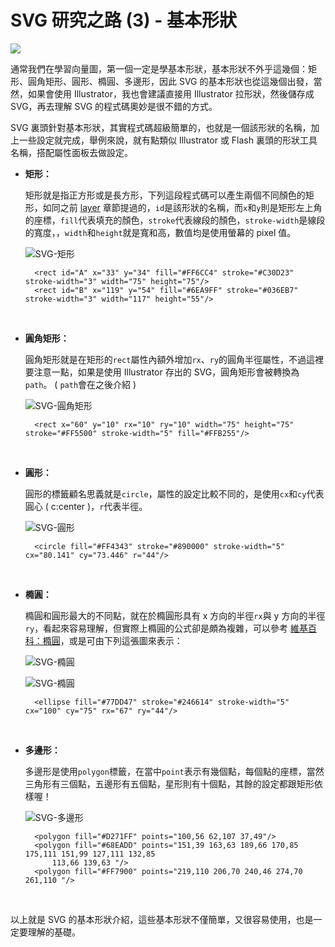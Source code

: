 # SVG 研究之路 (3) - 基本形狀 

![](/img/articles/201406/svg-03-basic-shapes.jpg#preview-img)

通常我們在學習向量圖，第一個一定是學基本形狀，基本形狀不外乎這幾個：矩形、圓角矩形、圓形、橢圓、多邊形，因此 SVG 的基本形狀也從這幾個出發，當然，如果會使用 Illustrator，我也會建議直接用 Illustrator 拉形狀，然後儲存成 SVG，再去理解 SVG 的程式碼奧妙是很不錯的方式。

SVG 裏頭針對基本形狀，其實程式碼超級簡單的，也就是一個該形狀的名稱，加上一些設定就完成，舉例來說，就有點類似 Illustrator 或 Flash 裏頭的形狀工具名稱，搭配屬性面板去做設定。

- **矩形：**  

  矩形就是指正方形或是長方形，下列這段程式碼可以產生兩個不同顏色的矩形，如同之前 [layer][1] 章節提過的，`id`是該形狀的名稱，而`x`和`y`則是矩形左上角的座標，`fill`代表填充的顏色，`stroke`代表線段的顏色，`stroke-width`是線段的寬度，，`width`和`height`就是寬和高，數值均是使用螢幕的 pixel 值。  

	![SVG-矩形](/img/articles/201406/20140609_2_02.png)

		<rect id="A" x="33" y="34" fill="#FF6CC4" stroke="#C30D23" stroke-width="3" width="75" height="75"/>
		<rect id="B" x="119" y="54" fill="#6EA9FF" stroke="#036EB7" stroke-width="3" width="117" height="55"/>

<br/>

- **圓角矩形：**  

  圓角矩形就是在矩形的`rect`屬性內額外增加`rx`、`ry`的圓角半徑屬性，不過這裡要注意一點，如果是使用 Illustrator 存出的 SVG，圓角矩形會被轉換為`path`。 ( `path`會在之後介紹 )  

	![SVG-圓角矩形](/img/articles/201406/20140609_2_03.png)

		<rect x="60" y="10" rx="10" ry="10" width="75" height="75" stroke="#FF5500" stroke-width="5" fill="#FFB255"/>

<br/>

- **圓形：**  

  圓形的標籤顧名思義就是`circle`，屬性的設定比較不同的，是使用`cx`和`cy`代表圓心 ( c:center )，`r`代表半徑。 

	![SVG-圓形](/img/articles/201406/20140609_2_04.png)

		<circle fill="#FF4343" stroke="#890000" stroke-width="5" cx="80.141" cy="73.446" r="44"/>

<br/>

- **橢圓：**  

  橢圓和圓形最大的不同點，就在於橢圓形具有 x 方向的半徑`rx`與 y 方向的半徑`ry`，看起來容易理解，但實際上橢圓的公式卻是頗為複雜，可以參考 [維基百科：橢圓](http://zh.wikipedia.org/wiki/%E6%A4%AD%E5%9C%86)，或是可由下列這張圖來表示：  

	![SVG-橢圓](/img/articles/201406/20140609_2_06.gif) 

	![SVG-橢圓](/img/articles/201406/20140609_2_05.png)

		<ellipse fill="#77DD47" stroke="#246614" stroke-width="5" cx="100" cy="75" rx="67" ry="44"/>

<br/>

- **多邊形：**

  多邊形是使用`polygon`標籤，在當中`point`表示有幾個點，每個點的座標，當然三角形有三個點，五邊形有五個點，星形則有十個點，其餘的設定都跟矩形依樣喔！ 
   
	![SVG-多邊形](/img/articles/201406/20140609_2_06.png)

		<polygon fill="#D271FF" points="100,56 62,107 37,49"/>
		<polygon fill="#68EADD" points="151,39 163,63 189,66 170,85 175,111 151,99 127,111 132,85 
			113,66 139,63 "/>
		<polygon fill="#FF7900" points="219,110 206,70 240,46 274,70 261,110 "/>

<br/>

以上就是 SVG 的基本形狀介紹，這些基本形狀不僅簡單，又很容易使用，也是一定要理解的基礎。

[1]:http://www.oxxostudio.tw/articles/201406/svg-02-layer.html
